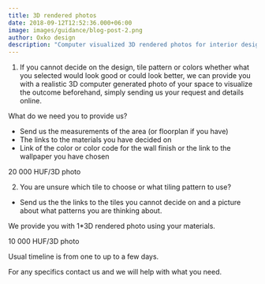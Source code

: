 ```yaml
---
title: 3D rendered photos
date: 2018-09-12T12:52:36.000+06:00
image: images/guidance/blog-post-2.png
author: Oxko design
description: "Computer visualized 3D rendered photos for interior designing"
---
```


1. If you cannot decide on the design, tile pattern or colors whether what you selected would look good or could look better, we can provide you with a realistic 3D computer generated photo of your space to visualize the outcome beforehand, simply sending us your request and details online. 

What do we need you to provide us?
- Send us the measurements of the area (or floorplan if you have) 
- The links to the materials you have decided on 
- Link of the color or color code for the wall finish or the link to the wallpaper you have chosen 

20 000 HUF/3D photo

2. You are unsure which tile to choose or what tiling pattern to use?  

- Send us the the links to the tiles you cannot decide on and a picture about what patterns you are thinking about.  

We provide you with 1*3D rendered photo using your materials. 

10 000 HUF/3D photo


Usual timeline is from one to up to a few days.

For any specifics contact us and we will help with what you need.
